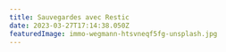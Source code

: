 ```yaml
---
title: Sauvegardes avec Restic
date: 2023-03-27T17:14:38.050Z
featuredImage: immo-wegmann-htsvneqf5fg-unsplash.jpg
---
```

